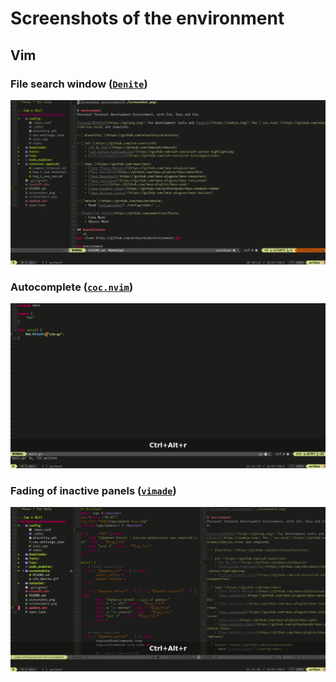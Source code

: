 # Screenshots of the environment

## Vim

### File search window ([`Denite`](https://github.com/Shougo/denite.nvim))
![Vim Denite](./vim_denite.gif)

### Autocomplete ([`coc.nvim`](https://github.com/neoclide/coc.nvim))
![Vim Autocomplete Go](./vim_go.gif)

### Fading of inactive panels ([`vimade`](https://github.com/TaDaa/vimade))
![Vim Fading](./vim_fading.gif)
